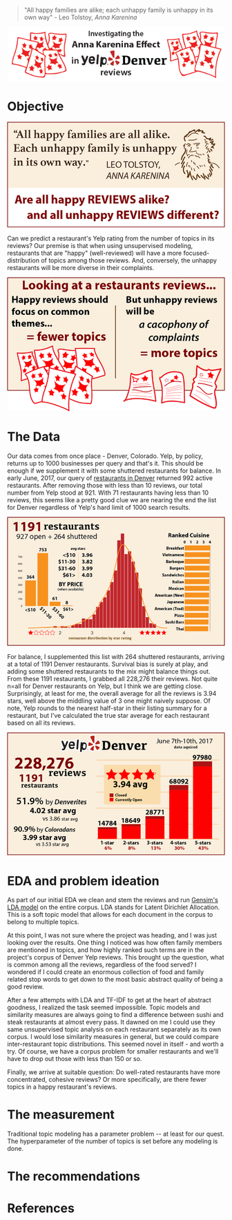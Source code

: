 >"All happy families are alike; each unhappy family is unhappy in its own way" - Leo Tolstoy, _Anna Karenina_

![alt text](images/header.png "Every Happy Yelper")


# Objective
<img src="images/tolstoy.png"><p>
Can we predict a restaurant's Yelp rating from the number of topics in its reviews? Our premise is that when using unsupervised modeling, restaurants that are "happy" (well-reviewed) will have a more focused-distribution of topics among those reviews. And, conversely, the unhappy restaurants will be more diverse in their complaints.
<p><img src="images/restaurants.png">

# The Data
Our data comes from once place - Denver, Colorado. Yelp, by policy, returns up to 1000 businesses per query and that's it. This should be enough if we supplement it with some shuttered restaurants for balance. In early June, 2017, our query of <a href="https://www.yelp.com/search?cflt=restaurants&find_loc=Denver%2C+CO">restaurants in Denver</a> returned 992 active restaurants. After removing those with less than 10 reviews, our total number from Yelp stood at 921. With 71 restaurants having less than 10 reviews, this seems like a pretty good clue we are nearing the end the list for Denver regardless of Yelp's hard limit of 1000 search results.

<img src="images/restaurants-dist.png">

For balance, I supplemented this list with 264 shuttered restaurants, arriving at a total of 1191 Denver restaurants. Survival bias is surely at play, and adding some shuttered restaurants to the mix might balance things out. From these 1191 restaurants, I grabbed all 228,276 their reviews. Not quite n=all for Denver restaurants on Yelp, but I think we are getting close. Surprisingly, at least for me, the overall average for all the reviews is 3.94 stars, well above the middling value of 3 one might naively suppose. Of note, Yelp rounds to the nearest half-star in their listing summary for a restaurant, but I've calculated the true star average for each restaurant based on all its reviews.

<img src="images/reviews.png">

# EDA and problem ideation
As part of our initial EDA we clean and stem the reviews and run <a href="https://radimrehurek.com/gensim/models/ldamodel.html">Gensim's LDA model</a> on the entire corpus. LDA stands for Latent Dirichlet Allocation. This is a soft topic model that allows for each document in the corpus to belong to multiple topics.
<p>
At this point, I was not sure where the project was heading, and I was just looking over the results. One thing I noticed was how often family members are mentioned in topics, and how highly ranked such terms are in the project's corpus of Denver  Yelp reviews. This brought up the question, what is common among all the reviews, regardless of the food served? I wondered if I could create an enormous collection of food and family related stop words to get down to the most basic abstract quality of being a good review.
<p>
After a few attempts with LDA and TF-IDF to get at the heart of abstract goodness, I realized the task seemed impossible. Topic models and similarity measures are always going to find a difference between sushi and steak restaurants at almost every pass. It dawned on me I could use they same unsupervised topic analysis on each restaurant separately as its own corpus. I would lose similarity measures in general, but we could compare inter-restaurant topic distributions. This seemed novel in itself - and worth a try. Of course, we have a corpus problem for smaller restaurants and we'll have to drop out those with less than 150 or so.
<p>
Finally, we arrive at suitable question: Do well-rated restaurants have more concentrated, cohesive reviews? Or more specifically, are there fewer topics in a happy restaurant's reviews.


# The measurement
Traditional topic modeling has a parameter problem -- at least for our quest. The hyperparameter of the number of topics is set before any modeling is done.

# The recommendations

# References
